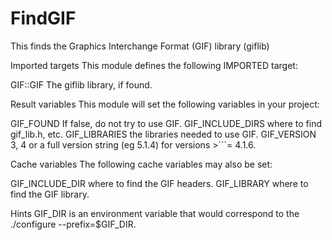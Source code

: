  

# FindGIF  
This finds the Graphics Interchange Format (GIF) library (giflib)  


Imported targets
This module defines the following IMPORTED target:

GIF::GIF
The giflib library, if found.

  


Result variables
This module will set the following variables in your project:

GIF_FOUND
If false, do not try to use GIF.
GIF_INCLUDE_DIRS
where to find gif_lib.h, etc.
GIF_LIBRARIES
the libraries needed to use GIF.
GIF_VERSION
3, 4 or a full version string (eg 5.1.4) for versions >```= 4.1.6.

  


Cache variables
The following cache variables may also be set:

GIF_INCLUDE_DIR
where to find the GIF headers.
GIF_LIBRARY
where to find the GIF library.

  


Hints
GIF_DIR is an environment variable that would correspond to the
./configure --prefix=$GIF_DIR.
  

